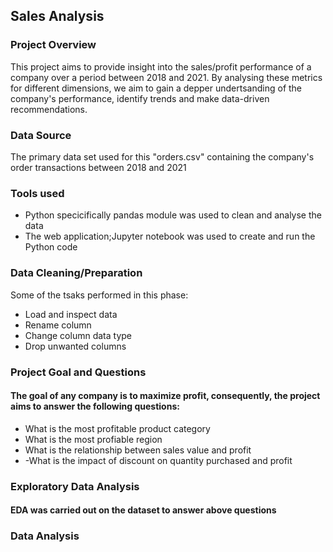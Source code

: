 ## Sales Analysis
 
### Project Overview

This project aims to provide insight into the sales/profit performance of a company over a period between 2018 and 2021. By analysing these metrics for different dimensions, we aim to gain a depper undertsanding of the company's performance, identify trends and make data-driven recommendations.

### Data Source

The primary data set used for this "orders.csv" containing the company's order transactions between 2018 and 2021

### Tools used

- Python specicifically pandas module was used to clean and analyse the data
- The web application;Jupyter notebook was used to create and run the Python code

### Data Cleaning/Preparation

Some of the tsaks performed in this phase:

- Load and inspect data
- Rename column
- Change column data type
- Drop unwanted columns

### Project Goal and Questions

#### The goal of any company is to maximize profit, consequently, the project aims to answer the following questions:

- What is the most profitable product category
- What is the most profiable region
- What is the relationship between sales value and profit
- -What is the impact of discount on quantity purchased and profit

### Exploratory Data Analysis

#### EDA was carried out on the dataset to answer above questions 

### Data Analysis
 


